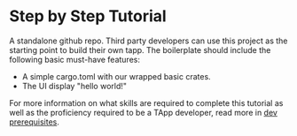 # Step by Step Tutorial

A standalone github repo. Third party developers can use this project as the starting point to build their own tapp. The boilerplate should include the following basic must-have features:

* A simple cargo.toml with our wrapped basic crates.
* The UI display "hello world!"

For more information on what skills are required to complete this tutorial as well as the proficiency required to be a TApp developer, read more in [dev prerequisites](t-rust/docs/_gitbook-dev-docs/1_tutorial/Developer_requirements.md).
